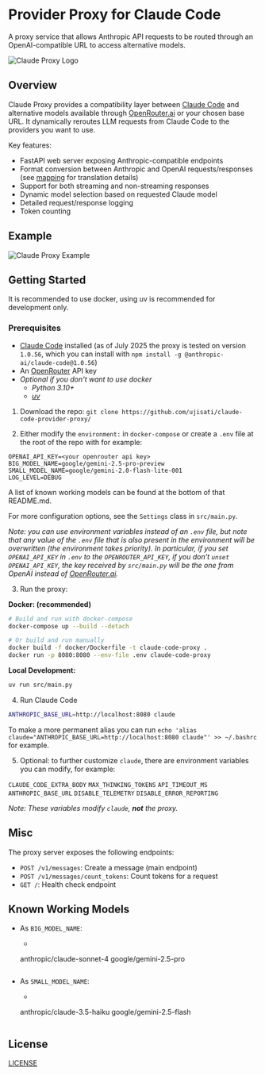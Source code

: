 # Provider Proxy for Claude Code

A proxy service that allows Anthropic API requests to be routed through an OpenAI-compatible URL to access alternative models.

![Claude Proxy Logo](docs/cover.png)

## Overview

Claude Proxy provides a compatibility layer between [Claude Code](https://github.com/anthropics/claude-code) and alternative models available through [OpenRouter.ai](https://openrouter.ai/) or your chosen base URL. It dynamically reroutes LLM requests from Claude Code to the providers you want to use.

Key features:

- FastAPI web server exposing Anthropic-compatible endpoints
- Format conversion between Anthropic and OpenAI requests/responses
  (see [mapping](docs/mapping.md) for translation details)
- Support for both streaming and non-streaming responses
- Dynamic model selection based on requested Claude model
- Detailed request/response logging
- Token counting

## Example

![Claude Proxy Example](docs/example.png)

## Getting Started

It is recommended to use docker, using uv is recommended for development only.

### Prerequisites

- [Claude Code](https://github.com/anthropics/claude-code) installed (as of July 2025 the proxy is tested on version `1.0.56`, which you can install with `npm install -g @anthropic-ai/claude-code@1.0.56`)
- An [OpenRouter](https://openrouter.ai/) API key
- *Optional if you don't want to use docker*
    - *Python 3.10+*
    - *[uv](https://github.com/astral-sh/uv)*


1. Download the repo: `git clone https://github.com/ujisati/claude-code-provider-proxy/`

2. Either modify the `environment:` in `docker-compose` or create a `.env` file at the root of the repo with for example:

```env
OPENAI_API_KEY=<your openrouter api key>
BIG_MODEL_NAME=google/gemini-2.5-pro-preview
SMALL_MODEL_NAME=google/gemini-2.0-flash-lite-001
LOG_LEVEL=DEBUG
```

A list of known working models can be found at the bottom of that README.md.

For more configuration options, see the `Settings` class in `src/main.py`.

*Note: you can use environment variables instead of an `.env` file, but note that any value of the `.env` file that is also present in the environment will be overwritten (the environment takes priority). In particular, if you set `OPENAI_API_KEY` in `.env` to the `OPENROUTER_API_KEY`, if you don't `unset OPENAI_API_KEY`, the key received by `src/main.py` will be the one from OpenAI instead of [OpenRouter.ai](https://openrouter.ai/).*

3. Run the proxy:

**Docker: (recommended)**
```bash
# Build and run with docker-compose
docker-compose up --build --detach

# Or build and run manually
docker build -f docker/Dockerfile -t claude-code-proxy .
docker run -p 8080:8080 --env-file .env claude-code-proxy
```

**Local Development:**
```bash
uv run src/main.py
```

4. Run Claude Code

```bash
ANTHROPIC_BASE_URL=http://localhost:8080 claude
```

To make a more permanent alias you can run `echo 'alias claude="ANTHROPIC_BASE_URL=http://localhost:8080 claude"' >> ~/.bashrc` for example.

5. Optional: to further customize `claude`, there are environment variables you can modify, for example:

`CLAUDE_CODE_EXTRA_BODY`
`MAX_THINKING_TOKENS`
`API_TIMEOUT_MS`
`ANTHROPIC_BASE_URL`
`DISABLE_TELEMETRY`
`DISABLE_ERROR_REPORTING`

*Note: These variables modify `claude`, **not** the proxy.*

## Misc

The proxy server exposes the following endpoints:

- `POST /v1/messages`: Create a message (main endpoint)
- `POST /v1/messages/count_tokens`: Count tokens for a request
- `GET /`: Health check endpoint

## Known Working Models

* As `BIG_MODEL_NAME`:
    * ```
    anthropic/claude-sonnet-4
    google/gemini-2.5-pro
    ```

* As `SMALL_MODEL_NAME`:
    * ```
    anthropic/claude-3.5-haiku
    google/gemini-2.5-flash
    ```

## License

[LICENSE](./LICENSE)
